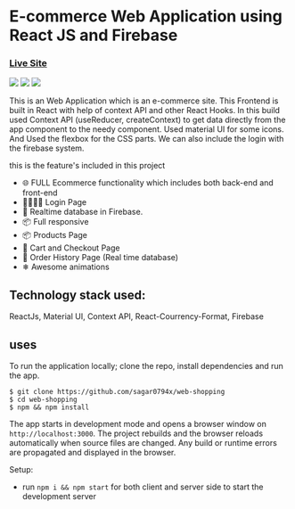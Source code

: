 
# E-commerce Web Application using React JS and Firebase

### [Live Site](https://web-shopping-d8198.web.app/)

<img src="https://github.com/sagar0794x/web-shopping/blob/main/public/1.png">

<img src="https://github.com/sagar0794x/web-shopping/blob/main/public/2.png">

<img src="https://github.com/sagar0794x/web-shopping/blob/main/public/3.png">


This is an Web Application which is an e-commerce site. This Frontend is built in React with help of context API and other React Hooks. In this build used Context API (useReducer, createContext) to get data directly from the app component to the needy component. Used material UI for some icons. And Used the flexbox for the CSS parts. We can also include the login with the firebase system.

this is the feature's included in this project

- 🌐 FULL Ecommerce functionality which includes both back-end and front-end
- 👨‍👩‍👧‍👦 Login Page
-  📡 Realtime database in Firebase.
- 📦 Full responsive
- 📦 Products Page
- 🛒 Cart and Checkout Page
- 📝 Order History Page (Real time database)
- ❄ Awesome animations 

## Technology stack used:
ReactJs, Material UI, Context API, React-Courrency-Format, Firebase

## uses

To run the application locally; clone the repo, install dependencies and run the app.

```
$ git clone https://github.com/sagar0794x/web-shopping
$ cd web-shopping
$ npm && npm install
```

The app starts in development mode and opens a browser window on `http://localhost:3000`. The project rebuilds and the browser reloads automatically when source files are changed. Any build or runtime errors are propagated and displayed in the browser.

Setup:
- run ```npm i && npm start``` for both client and server side to start the development server



